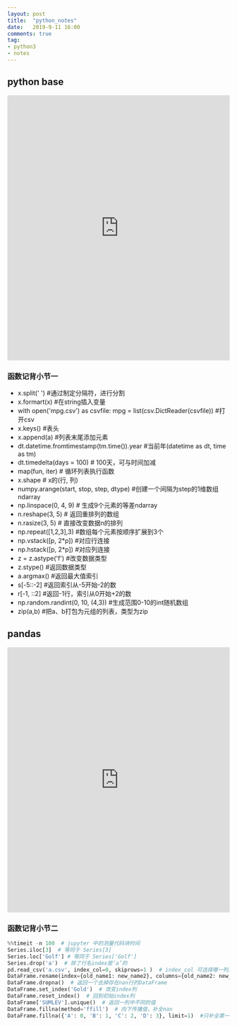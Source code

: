 ```yaml
---
layout: post
title:  "python_notes"
date:   2019-9-11 16:00
comments: true
tag:
- python3
- notes
---
```


## python base
<iframe src="https://nbviewer.jupyter.org/github/leafzsy/leafzsy.github.io/blob/master/images/ipynb/python_week1_notes.ipynb" width="100%" height="600" marginheight="0" marginwidth="0" frameborder="0"></iframe>

### 函数记背小节一
- x.split(' ')  #通过制定分隔符，进行分割
- x.formart(x) #在string插入变量 
- with open('mpg.csv') as csvfile:
    mpg = list(csv.DictReader(csvfile)) #打开csv
- x.keys() #表头
- x.append(a) #列表末尾添加元素
- dt.datetime.fromtimestamp(tm.time()).year #当前年(datetime as dt, time as tm)
-  dt.timedelta(days = 100) # 100天，可与时间加减
- map(fun, iter) # 循环列表执行函数
- x.shape # x的(行, 列)
- numpy.arange(start, stop, step, dtype) #创建一个间隔为step的1维数组ndarray
- np.linspace(0, 4, 9) # 生成9个元素的等差ndarray
- n.reshape(3, 5) # 返回重排列的数组
- n.rasize(3, 5) # 直接改变数据n的排列
- np.repeat([1,2,3],3) #数组每个元素按顺序扩展到3个
- np.vstack([p, 2*p]) #对应行连接
- np.hstack([p, 2*p]) #对应列连接
- z = z.astype('f') #改变数据类型
- z.stype() #返回数据类型
- a.argmax()  #返回最大值索引
- s[-5::-2] #返回索引从-5开始-2的数
- r[-1, ::2] #返回-1行，索引从0开始+2的数
- np.random.randint(0, 10, (4,3)) #生成范围0-10的int随机数组
- zip(a,b) #把a、b打包为元组的列表，类型为zip

## pandas
<iframe src="https://github.com/leafzsy/leafzsy.github.io/blob/master/images/ipynb/week2_notes.ipynb" width="100%" height="600" marginheight="0" marginwidth="0" frameborder="0"></iframe>

### 函数记背小节二
```python
%%timeit -n 100  # jupyter 中的测量代码块时间
Series.iloc[3]  # 等同于 Series[3]
Series.loc['Golf'] # 等同于 Series['Golf']
Series.drop('a')  # 除了行名index是‘a’的
pd.read_csv('a.csv', index_col=0, skiprows=1 )  # index_col 可选择哪一列为index ; skiprows 可选择从哪一行开始读取。
DataFrame.rename(index={old_name1: new_name2}, columns={old_name2: new_name2,old_name3: new_name3}, inplace=True) #columns 列; inplace 如果是true 则不进行copy，直接在DataFrame上更改.
DataFrame.dropna()  # 返回一个去掉存在nan行的DataFrame
DataFrame.set_index('Gold')  # 改变index列
DataFrame.reset_index()  # 回到初始index列
DataFrame['SUMLEV'].unique()  # 返回一列中不同的值
DataFrame.fillna(method='ffill')  # 向下传播值，补全nan
DataFrame.fillna({'A': 0, 'B': 1, 'C': 2, 'D': 3}, limit=1)  #只补全第一行
``` 


